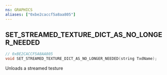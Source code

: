 ```yaml
---
ns: GRAPHICS
aliases: ["0xbe2caccf5a8aa805"]
---
```

## SET_STREAMED_TEXTURE_DICT_AS_NO_LONGER_NEEDED

```c
// 0xBE2CACCF5A8AA805
void SET_STREAMED_TEXTURE_DICT_AS_NO_LONGER_NEEDED(string TxdName);
```

Unloads a streamed testure

